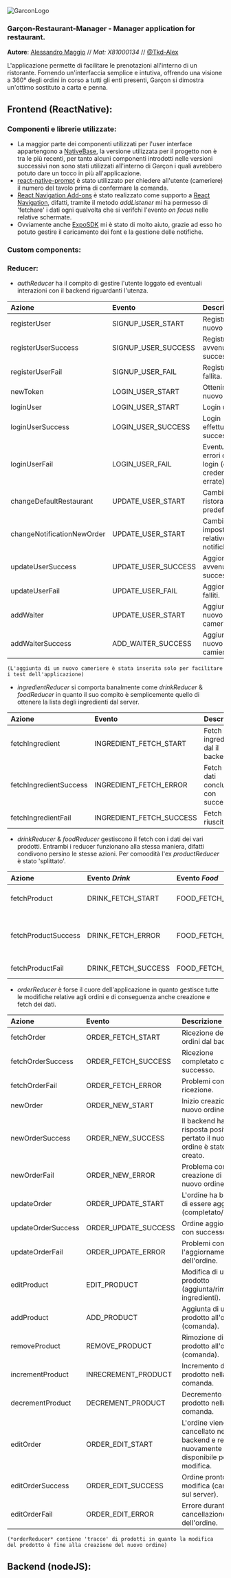 ![GarconLogo](https://raw.githubusercontent.com/Tkd-Alex/Garcon-Restaurant-Manager/master/garcon-documentation/logoGarcon_small.png)

### Garçon-Restaurant-Manager - Manager application for restaurant. <br />
**Autore**: [Alessandro Maggio](https://www.linkedin.com/in/aalessandromaggio/) // *Mat: X81000134* // [@Tkd-Alex](https://github.com/Tkd-Alex)

L'applicazione permette di facilitare le prenotazioni all'interno di un ristorante. Fornendo un'interfaccia semplice e intutiva, offrendo una visione a 360° degli ordini in corso a tutti gli enti presenti, Garçon si dimostra un'ottimo sostituto a carta e penna.

## Frontend (ReactNative):
### Componenti e librerie utilizzate:
- La maggior parte dei componenti utilizzati per l'user interface appartengono a [NativeBase](https://github.com/GeekyAnts/NativeBase), la versione utilizzata per il progetto non è tra le più recenti, per tanto alcuni componenti introdotti nelle versioni successivi non sono stati utilizzati all'interno di Garçon i quali avrebbero potuto dare un tocco in più all'applicazione.
- [react-native-prompt](https://github.com/jaysoo/react-native-prompt) è stato utilizzato per chiedere all'utente (cameriere) il numero del tavolo prima di confermare la comanda.
- [React Navigation Add-ons](https://github.com/satya164/react-navigation-addons) è stato realizzato come supporto a [React Navigation](https://github.com/react-community/react-navigation), difatti, tramite il metodo *addListener* mi ha permesso di 'fetchare' i dati ogni qualvolta che si verifchi l'evento *on focus* nelle relative schermate.
- Ovviamente anche [ExpoSDK](https://github.com/expo/expo-sdk) mi è stato di molto aiuto, grazie ad esso ho potuto gestire il caricamento dei font e la gestione delle notifiche.

### Custom components:


### Reducer:
- *authReducer* ha il compito di gestire l'utente loggato ed eventuali interazioni con il backend riguardanti l'utenza.

| Azione | Evento | Descrizione | 
| :---------- | :---------- | :---------- |
| registerUser | SIGNUP_USER_START | Registrazione nuovo utente. |
| registerUserSuccess | SIGNUP_USER_SUCCESS | Registrazione avvenuta con successo. |
| registerUserFail | SIGNUP_USER_FAIL | Registrazione fallita. |
| newToken | LOGIN_USER_START | Ottenimento nuovo token. |
| loginUser | LOGIN_USER_START | Login utente. |
| loginUserSuccess | LOGIN_USER_SUCCESS | Login effettuato con successo. |
| loginUserFail | LOGIN_USER_FAIL | Eventuali errori con login (es. credenziali errate). |
| changeDefaultRestaurant | UPDATE_USER_START | Cambio del ristorante predefinito. |
| changeNotificationNewOrder | UPDATE_USER_START | Cambio impostazioni relative alle notifiche. |
| updateUserSuccess | UPDATE_USER_SUCCESS | Aggiornamenti avvenuti con successo. |
| updateUserFail | UPDATE_USER_FAIL | Aggiornamenti falliti. |
| addWaiter | UPDATE_USER_START | Aggiunta di un nuovo cameriere. |
| addWaiterSuccess | ADD_WAITER_SUCCESS | Aggiunta di un nuovo camiere fallita. |

 `(L'aggiunta di un nuovo cameriere è stata inserita solo per facilitare i test dell'applicazione)`

- *ingredientReducer* si comporta banalmente come *drinkReducer* & *foodReducer* in quanto il suo compito è semplicemente quello di ottenere la lista degli ingredienti dal server.

| Azione | Evento | Descrizione | 
| :---------- | :---------- | :---------- | 
| fetchIngredient | INGREDIENT_FETCH_START | Fetch degli ingredienti dal il backend. |
| fetchIngredientSuccess | INGREDIENT_FETCH_ERROR | Fetch dei dati concluso con succeso. |
| fetchIngredientFail | INGREDIENT_FETCH_SUCCESS | Fetch non riuscito. |

- *drinkReducer* & *foodReducer* gestiscono il fetch con i dati dei vari prodotti. Entrambi i reducer funzionano alla stessa maniera, difatti condivono persino le stesse azioni. Per comoodità l'ex *productReducer* è stato 'splittato'.

| Azione | Evento *Drink* | Evento *Food* | Descrizione | 
| :---------- | :---------- | :---------- | :---------- | 
| fetchProduct | DRINK_FETCH_START | FOOD_FETCH_START | Fetch dei prodotti dal il backend. |
| fetchProductSuccess | DRINK_FETCH_ERROR | FOOD_FETCH_ERROR | Fetch dei dati concluso con succeso. |
| fetchProductFail | DRINK_FETCH_SUCCESS | FOOD_FETCH_SUCCESS | Fetch non riuscito. |

- *orderReducer* è forse il cuore dell'applicazione in quanto gestisce tutte le modifiche relative agli ordini e di conseguenza anche creazione e fetch dei dati.

| Azione | Evento | Descrizione | 
| :---------- | :---------- | :---------- | 
| fetchOrder | ORDER_FETCH_START | Ricezione degli ordini dal backend. |
| fetchOrderSuccess | ORDER_FETCH_SUCCESS | Ricezione completato con successo. |
| fetchOrderFail | ORDER_FETCH_ERROR | Problemi con la ricezione. |
| newOrder | ORDER_NEW_START | Inizio creazione nuovo ordine. |
| newOrderSuccess | ORDER_NEW_SUCCESS | Il backend ha dato risposta positiva, pertato il nuovo ordine è stato creato. |
| newOrderFail | ORDER_NEW_ERROR | Problema con la creazione di un nuovo ordine- |
| updateOrder | ORDER_UPDATE_START | L'ordine ha bisogno di essere aggiornato (completato/pagato). |
| updateOrderSuccess | ORDER_UPDATE_SUCCESS | Ordine aggiornato con successo. |
| updateOrderFail | ORDER_UPDATE_ERROR | Problemi con l'aggiornamento dell'ordine. |
| editProduct | EDIT_PRODUCT | Modifica di un prodotto (aggiunta/rimozioni ingredienti). |
| addProduct | ADD_PRODUCT | Aggiunta di un prodotto all'ordine (comanda). |
| removeProduct | REMOVE_PRODUCT | Rimozione di un prodotto all'ordine (comanda). |
| incrementProduct | INRECREMENT_PRODUCT | Incremento del prodotto nella comanda. |
| decrementProduct | DECREMENT_PRODUCT | Decremento del prodotto nella comanda. |
| editOrder | ORDER_EDIT_START | L'ordine viene cancellato nel backend e reso nuovamente disponibile per la modifica. |
| editOrderSuccess | ORDER_EDIT_SUCCESS | Ordine pronto alla modifica (cancellato sul server). |
| editOrderFail | ORDER_EDIT_ERROR | Errore durante la cancellazione dell'ordine. |

`(*orderReducer* contiene 'tracce' di prodotti in quanto la modifica del prodotto è fine alla creazione del nuovo ordine)`

## Backend (nodeJS):


